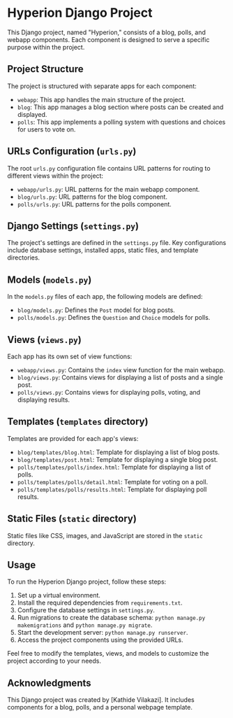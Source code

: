 # Hyperion Django Project

This Django project, named "Hyperion," consists of a blog, polls, and webapp components. Each component is designed to serve a specific purpose within the project.

## Project Structure

The project is structured with separate apps for each component:

- `webapp`: This app handles the main structure of the project.
- `blog`: This app manages a blog section where posts can be created and displayed.
- `polls`: This app implements a polling system with questions and choices for users to vote on.

## URLs Configuration (`urls.py`)

The root `urls.py` configuration file contains URL patterns for routing to different views within the project:

- `webapp/urls.py`: URL patterns for the main webapp component.
- `blog/urls.py`: URL patterns for the blog component.
- `polls/urls.py`: URL patterns for the polls component.

## Django Settings (`settings.py`)

The project's settings are defined in the `settings.py` file. Key configurations include database settings, installed apps, static files, and template directories.

## Models (`models.py`)

In the `models.py` files of each app, the following models are defined:

- `blog/models.py`: Defines the `Post` model for blog posts.
- `polls/models.py`: Defines the `Question` and `Choice` models for polls.

## Views (`views.py`)

Each app has its own set of view functions:

- `webapp/views.py`: Contains the `index` view function for the main webapp.
- `blog/views.py`: Contains views for displaying a list of posts and a single post.
- `polls/views.py`: Contains views for displaying polls, voting, and displaying results.

## Templates (`templates` directory)

Templates are provided for each app's views:

- `blog/templates/blog.html`: Template for displaying a list of blog posts.
- `blog/templates/post.html`: Template for displaying a single blog post.
- `polls/templates/polls/index.html`: Template for displaying a list of polls.
- `polls/templates/polls/detail.html`: Template for voting on a poll.
- `polls/templates/polls/results.html`: Template for displaying poll results.

## Static Files (`static` directory)

Static files like CSS, images, and JavaScript are stored in the `static` directory.


## Usage

To run the Hyperion Django project, follow these steps:

1. Set up a virtual environment.
2. Install the required dependencies from `requirements.txt`.
3. Configure the database settings in `settings.py`.
4. Run migrations to create the database schema: `python manage.py makemigrations` and `python manage.py migrate`.
5. Start the development server: `python manage.py runserver`.
6. Access the project components using the provided URLs.

Feel free to modify the templates, views, and models to customize the project according to your needs.

## Acknowledgments

This Django project was created by [Kathide Vilakazi]. It includes components for a blog, polls, and a personal webpage template.

